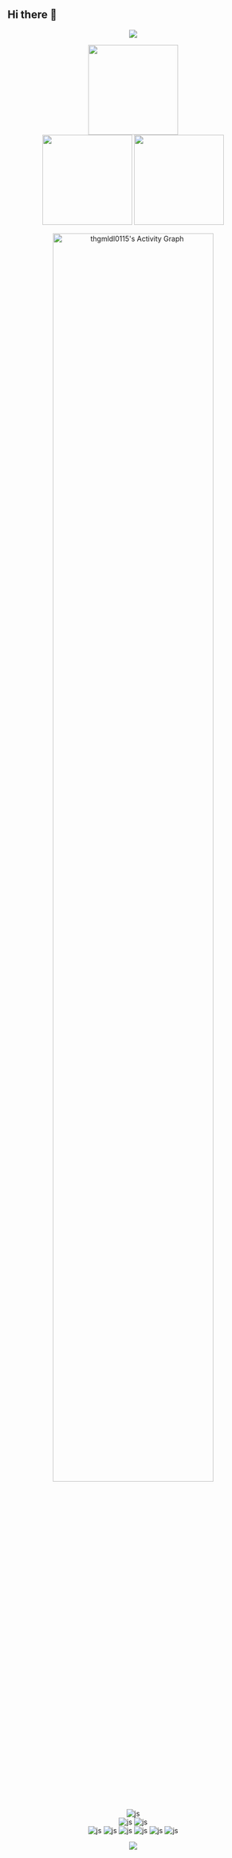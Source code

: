 ## Hi there 👋

<!--
**thgmldl0115/thgmldl0115** is a ✨ _special_ ✨ repository because its `README.md` (this file) appears on your GitHub profile.

Here are some ideas to get you started:

- 🔭 I’m currently working on ...
- 🌱 I’m currently learning ...
- 👯 I’m looking to collaborate on ...
- 🤔 I’m looking for help with ...
- 💬 Ask me about ...
- 📫 How to reach me: ...
- 😄 Pronouns: ...
- ⚡ Fun fact: ...
-->

<div align="center">  
  <img src="https://capsule-render.vercel.app/api?type=waving&color=e88291&height=230&section=header&text=Sohee%20Lee&fontSize=70&fontColor=ffffff" />
  
  <img height="180em" src="https://github-readme-streak-stats.herokuapp.com/?user=thgmldl0115&theme=blood"> <Br>
  <img height="180em" src="https://github-readme-stats.vercel.app/api?username=thgmldl0115&show_icons=true&include_all_commits=true&bg_color=f5cbd1&title_color=8f6f67&text_color=8f6f67&icon_color=8f6f67">
  <img height="180em" src="https://github-readme-stats.vercel.app/api/top-langs/?username=thgmldl0115&layout=compact&bg_color=f5cbd1&title_color=8f6f67&text_color=8f6f67">
  


  <img src="https://github-readme-activity-graph.vercel.app/graph?username=thgmldl0115&bg_color=f5cbd1&color=8f6f67&line=ffffff" alt="thgmldl0115's Activity Graph" width=80%/>

  <Br>
  <Br>

  
  ![js](https://img.shields.io/badge/Gmail-D14836?style=for-the-badge&logo=gmail&logoColor=white) <br>
  ![js](https://img.shields.io/badge/GIT-E44C30?style=for-the-badge&logo=git&logoColor=white)
  ![js](https://img.shields.io/badge/GitHub-100000?style=for-the-badge&logo=github&logoColor=white) <br>
  ![js](https://img.shields.io/badge/Python-3776AB?style=for-the-badge&logo=python&logoColor=white)
  ![js](https://img.shields.io/badge/HTML-239120?style=for-the-badge&logo=html5&logoColor=white)
  ![js](https://img.shields.io/badge/CSS-239120?&style=for-the-badge&logo=css3&logoColor=white)
  ![js](https://img.shields.io/badge/JavaScript-F7DF1E?style=for-the-badge&logo=JavaScript&logoColor=white)
  ![js](https://img.shields.io/badge/Java-ED8B00?style=for-the-badge&logo=openjdk&logoColor=white)
  ![js](https://img.shields.io/badge/Oracle-F80000?style=for-the-badge&logo=Oracle&logoColor=white)

  



  <img src="https://capsule-render.vercel.app/api?type=waving&color=e88291&height=230&section=footer&text=&fontSize=" />
</div>
  

